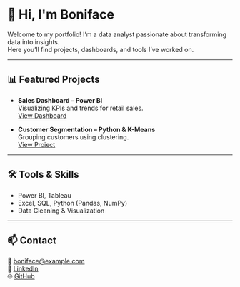 
# 👋 Hi, I'm Boniface

Welcome to my portfolio! I’m a data analyst passionate about transforming data into insights.  
Here you’ll find projects, dashboards, and tools I’ve worked on.

---

## 📊 Featured Projects

- **Sales Dashboard – Power BI**  
  Visualizing KPIs and trends for retail sales.  
  [View Dashboard](#)

- **Customer Segmentation – Python & K-Means**  
  Grouping customers using clustering.  
  [View Project](#)

---

## 🛠 Tools & Skills

- Power BI, Tableau  
- Excel, SQL, Python (Pandas, NumPy)  
- Data Cleaning & Visualization  

---

## 📫 Contact

📧 boniface@example.com  
🔗 [LinkedIn](https://linkedin.com/in/boniface)  
🌐 [GitHub](https://github.com/boniface)

